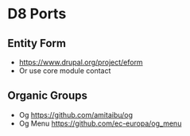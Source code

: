# D8 Ports

## Entity Form
- https://www.drupal.org/project/eform
- Or use core module contact
## Organic Groups
- Og https://github.com/amitaibu/og
- Og Menu https://github.com/ec-europa/og_menu
